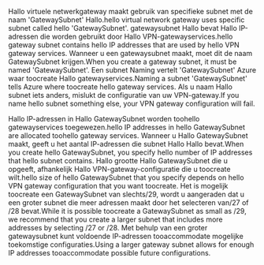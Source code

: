 <span data-ttu-id="f4205-101">Hallo virtuele netwerkgateway maakt gebruik van specifieke subnet met de naam 'GatewaySubnet' Hallo.</span><span class="sxs-lookup"><span data-stu-id="f4205-101">hello virtual network gateway uses specific subnet called hello 'GatewaySubnet'.</span></span> <span data-ttu-id="f4205-102">gatewaysubnet Hallo bevat Hallo IP-adressen die worden gebruikt door Hallo VPN-gatewayservices.</span><span class="sxs-lookup"><span data-stu-id="f4205-102">hello gateway subnet contains hello IP addresses that are used by hello VPN gateway services.</span></span> <span data-ttu-id="f4205-103">Wanneer u een gatewaysubnet maakt, moet dit de naam GatewaySubnet krijgen.</span><span class="sxs-lookup"><span data-stu-id="f4205-103">When you create a gateway subnet, it must be named 'GatewaySubnet'.</span></span>  <span data-ttu-id="f4205-104">Een subnet Naming vertelt 'GatewaySubnet' Azure waar toocreate Hallo gatewayservices.</span><span class="sxs-lookup"><span data-stu-id="f4205-104">Naming a subnet 'GatewaySubnet' tells Azure where toocreate hello gateway services.</span></span> <span data-ttu-id="f4205-105">Als u naam Hallo subnet iets anders, mislukt de configuratie van uw VPN-gateway.</span><span class="sxs-lookup"><span data-stu-id="f4205-105">If you name hello subnet something else, your VPN gateway configuration will fail.</span></span>

<span data-ttu-id="f4205-106">Hallo IP-adressen in Hallo GatewaySubnet worden toohello gatewayservices toegewezen.</span><span class="sxs-lookup"><span data-stu-id="f4205-106">hello IP addresses in hello GatewaySubnet are allocated toohello gateway services.</span></span> <span data-ttu-id="f4205-107">Wanneer u Hallo GatewaySubnet maakt, geeft u het aantal IP-adressen die subnet Hallo Hallo bevat.</span><span class="sxs-lookup"><span data-stu-id="f4205-107">When you create hello GatewaySubnet, you specify hello number of IP addresses that hello subnet contains.</span></span> <span data-ttu-id="f4205-108">Hallo grootte Hallo GatewaySubnet die u opgeeft, afhankelijk Hallo VPN-gateway-configuratie die u toocreate wilt.</span><span class="sxs-lookup"><span data-stu-id="f4205-108">hello size of hello GatewaySubnet that you specify depends on hello VPN gateway configuration that you want toocreate.</span></span> <span data-ttu-id="f4205-109">Het is mogelijk toocreate een GatewaySubnet van slechts/29, wordt u aangeraden dat u een groter subnet die meer adressen maakt door het selecteren van/27 of /28 bevat.</span><span class="sxs-lookup"><span data-stu-id="f4205-109">While it is possible toocreate a GatewaySubnet as small as /29, we recommend that you create a larger subnet that includes more addresses by selecting /27 or /28.</span></span> <span data-ttu-id="f4205-110">Met behulp van een groter gatewaysubnet kunt voldoende IP-adressen tooaccommodate mogelijke toekomstige configuraties.</span><span class="sxs-lookup"><span data-stu-id="f4205-110">Using a larger gateway subnet allows for enough IP addresses tooaccommodate possible future configurations.</span></span>

